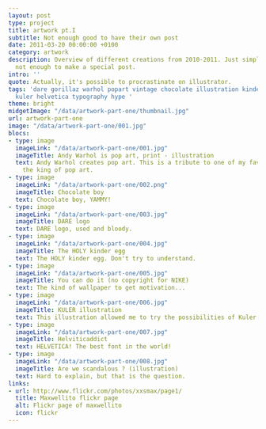 ```yaml
---
layout: post
type: project
title: artwork pt.I
subtitle: Not enough good to have their own post
date: 2011-03-20 00:00:00 +0100
category: artwork
description: Overview of different creations from 2010-2011. Just simple stuff,
  not enough to make a special post.
intro: ''
quote: Actually, it's possible to procrastinate on illustrator.
tags: 'dare gorillaz warhol popart vintage chocolate illustration kinder egg motivation
  kuler helvetica typography hype '
theme: bright
midgetImage: "/data/artwork-part-one/thumbnail.jpg"
url: artwork-part-one
image: "/data/artwork-part-one/001.jpg"
blocs:
- type: image
  imageLink: "/data/artwork-part-one/001.jpg"
  imageTitle: Andy Warhol is pop art, print - illustration
  text: Andy Warhol creates pop art. This is a tribute to one of my favourite artist's,
    the king of pop art.
- type: image
  imageLink: "/data/artwork-part-one/002.png"
  imageTitle: Chocolate boy
  text: Chocolate boy, YAMMY!
- type: image
  imageLink: "/data/artwork-part-one/003.jpg"
  imageTitle: DARE logo
  text: DARE logo, used and bloody.
- type: image
  imageLink: "/data/artwork-part-one/004.jpg"
  imageTitle: The HOLY kinder egg
  text: The HOLY kinder egg. Don't try to understand.
- type: image
  imageLink: "/data/artwork-part-one/005.jpg"
  imageTitle: You can do it (no copyright for NIKE)
  text: The kind of wallpaper to get motivation...
- type: image
  imageLink: "/data/artwork-part-one/006.jpg"
  imageTitle: KULER illustration
  text: This illustration allowed me to try the possibilities of Kuler system.
- type: image
  imageLink: "/data/artwork-part-one/007.jpg"
  imageTitle: Helviticaddict
  text: HELVETICA! The best font in the world!
- type: image
  imageLink: "/data/artwork-part-one/008.jpg"
  imageTitle: Are we scandalous ? (illustration)
  text: Hard to explain, but that is the question.
links:
- url: http://www.flickr.com/photos/xxsmax/page1/
  title: Maxwellito flickr page
  alt: Flickr page of maxwellito
  icon: flickr
---
```

